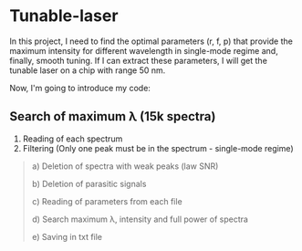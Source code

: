 # Tunable-laser
In this project, I need to find the optimal parameters (r, f, p) that provide the maximum intensity for different wavelength in single-mode regime and, finally, smooth tuning. If I can extract these parameters, I will get the tunable laser on a chip with range 50 nm.

Now, I'm going to introduce my code:

## Search of maximum λ (15k spectra)

1) Reading of each spectrum
2) Filtering (Only one peak must be in the spectrum - single-mode regime) 
  ><p>a) Deletion of spectra with weak peaks (law SNR)
  ><p>b) Deletion of parasitic signals
  ><p>c) Reading of parameters from each file
  ><p>d) Search maximum λ, intensity and full power of spectra
  ><p>e) Saving in txt file
    
